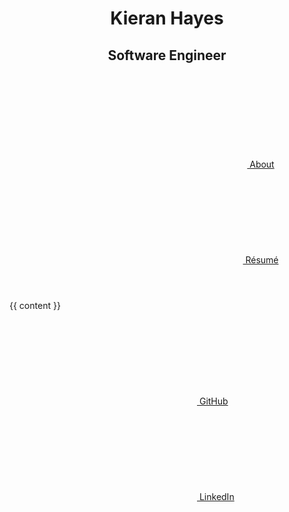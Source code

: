 <!--
Hello there!

This website uses Jekyll and is hosted on GitHub pages as it only needs a simple hosting platform.
Other than the image icons I have hand created all the markup and styles for this website.
I like to ensure my work is not just visually clean, but that the source is well thought through and is simple and semantic as possible.

If you are interested in viewing the source for this site you can find it on my GitHub account at https://github.com/khayes
If you have any questions or suggestions please reach out to me at kieran@khayes.ie
-->

<!DOCTYPE html>
<html>
  <head>
    <meta charset="utf-8">
    <title>Kieran Hayes {% if page.title %} {{ page.title }} {% endif %}</title>
    <meta http-equiv="Content-Security-Policy" content="block-all-mixed-content; default-src 'none'; img-src 'self'; style-src 'self';">
    <link rel="stylesheet" href="/assets/css/style.css" />
  </head>
  <body>
    <header id="header">
      <hgroup>
        <h1>Kieran Hayes</h1>
        <h2 class="subtitle">Software Engineer</h2>
      </hgroup>
      <nav>
        <!--
        <a href="/blog/">
          <svg><use href="{{ '/assets/minima-social-icons.svg#blog' | relative_url }}"></use></svg> Blog
          </a>
        <a href="/projects/">
          <svg><use href="{{ '/assets/minima-social-icons.svg#projects' | relative_url }}"></use></svg> Projects
        </a>
        -->
        <a href="/about/">
          <svg><use href="{{ '/assets/minima-social-icons.svg#about' | relative_url }}"></use></svg> About
        </a>
        <a href="/resume/">
          <svg><use href="{{ '/assets/minima-social-icons.svg#résumé' | relative_url }}"></use></svg> Résumé
        </a>
      </nav>
    </header>
    <main id="content">{{ content }}</main>
    <footer id="footer">
      <nav>
        <a href="https://github.com/khayes/" title="GitHub" class="github" target="_blank">
          <svg><use href="{{ '/assets/minima-social-icons.svg#github' | relative_url }}"></use></svg> GitHub
        </a>
        <a href="https://www.linkedin.com/in/kieran-hayes/" title="LinkedIn" target="_blank">
          <svg><use href="{{ '/assets/minima-social-icons.svg#linkedin' | relative_url }}"></use></svg> LinkedIn
        </a>
      </nav>
    </footer>
  </body>
</html>